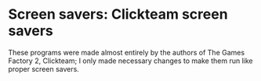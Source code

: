 # Screen savers: Clickteam screen savers
These programs were made almost entirely by the authors of The Games Factory 2, Clickteam; I only made necessary changes to make them run like proper screen savers.